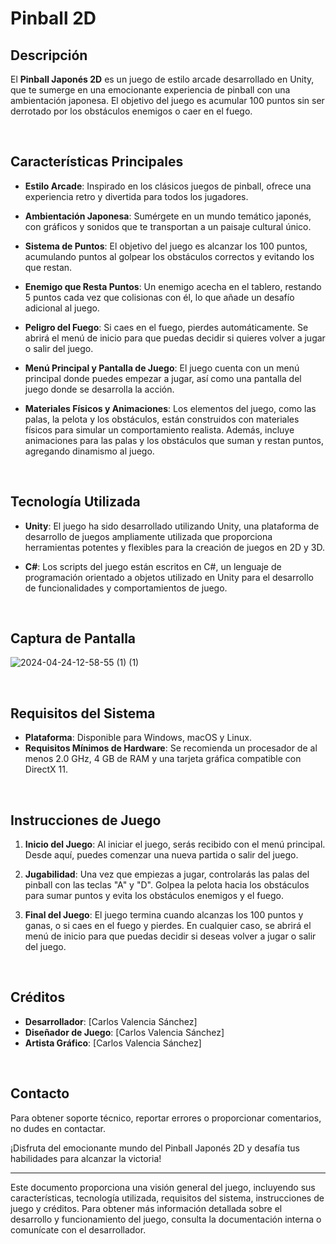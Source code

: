 # Pinball 2D

## Descripción

El **Pinball Japonés 2D** es un juego de estilo arcade desarrollado en Unity, que te sumerge en una emocionante experiencia de pinball con una ambientación japonesa. El objetivo del juego es acumular 100 puntos sin ser derrotado por los obstáculos enemigos o caer en el fuego.

&nbsp;
## Características Principales

- **Estilo Arcade**: Inspirado en los clásicos juegos de pinball, ofrece una experiencia retro y divertida para todos los jugadores.

- **Ambientación Japonesa**: Sumérgete en un mundo temático japonés, con gráficos y sonidos que te transportan a un paisaje cultural único.

- **Sistema de Puntos**: El objetivo del juego es alcanzar los 100 puntos, acumulando puntos al golpear los obstáculos correctos y evitando los que restan.

- **Enemigo que Resta Puntos**: Un enemigo acecha en el tablero, restando 5 puntos cada vez que colisionas con él, lo que añade un desafío adicional al juego.

- **Peligro del Fuego**: Si caes en el fuego, pierdes automáticamente. Se abrirá el menú de inicio para que puedas decidir si quieres volver a jugar o salir del juego.

- **Menú Principal y Pantalla de Juego**: El juego cuenta con un menú principal donde puedes empezar a jugar, así como una pantalla del juego donde se desarrolla la acción.

- **Materiales Físicos y Animaciones**: Los elementos del juego, como las palas, la pelota y los obstáculos, están construidos con materiales físicos para simular un comportamiento realista. Además, incluye animaciones para las palas y los obstáculos que suman y restan puntos, agregando dinamismo al juego.

&nbsp;
## Tecnología Utilizada

- **Unity**: El juego ha sido desarrollado utilizando Unity, una plataforma de desarrollo de juegos ampliamente utilizada que proporciona herramientas potentes y flexibles para la creación de juegos en 2D y 3D.

- **C#**: Los scripts del juego están escritos en C#, un lenguaje de programación orientado a objetos utilizado en Unity para el desarrollo de funcionalidades y comportamientos de juego.

&nbsp;
## Captura de Pantalla

![2024-04-24-12-58-55 (1) (1)](https://github.com/valen28030/Pinball/assets/167770750/32245a02-d77d-4816-95aa-6116e9d849ed)

&nbsp;
## Requisitos del Sistema

- **Plataforma**: Disponible para Windows, macOS y Linux.
- **Requisitos Mínimos de Hardware**: Se recomienda un procesador de al menos 2.0 GHz, 4 GB de RAM y una tarjeta gráfica compatible con DirectX 11.

&nbsp;
## Instrucciones de Juego

1. **Inicio del Juego**: Al iniciar el juego, serás recibido con el menú principal. Desde aquí, puedes comenzar una nueva partida o salir del juego.

2. **Jugabilidad**: Una vez que empiezas a jugar, controlarás las palas del pinball con las teclas "A" y "D". Golpea la pelota hacia los obstáculos para sumar puntos y evita los obstáculos enemigos y el fuego.

3. **Final del Juego**: El juego termina cuando alcanzas los 100 puntos y ganas, o si caes en el fuego y pierdes. En cualquier caso, se abrirá el menú de inicio para que puedas decidir si deseas volver a jugar o salir del juego.

&nbsp;
## Créditos

- **Desarrollador**: [Carlos Valencia Sánchez]
- **Diseñador de Juego**: [Carlos Valencia Sánchez]
- **Artista Gráfico**: [Carlos Valencia Sánchez]

&nbsp;
## Contacto

Para obtener soporte técnico, reportar errores o proporcionar comentarios, no dudes en contactar.

¡Disfruta del emocionante mundo del Pinball Japonés 2D y desafía tus habilidades para alcanzar la victoria!

---
Este documento proporciona una visión general del juego, incluyendo sus características, tecnología utilizada, requisitos del sistema, instrucciones de juego y créditos. Para obtener más información detallada sobre el desarrollo y funcionamiento del juego, consulta la documentación interna o comunícate con el desarrollador.

